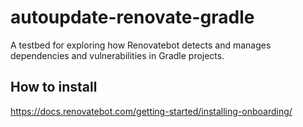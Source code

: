 # autoupdate-renovate-gradle
A testbed for exploring how Renovatebot detects and manages dependencies and vulnerabilities in Gradle projects.

## How to install 
https://docs.renovatebot.com/getting-started/installing-onboarding/